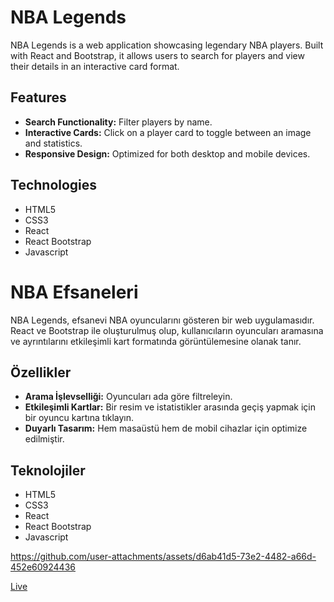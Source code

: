 # NBA Legends

NBA Legends is a web application showcasing legendary NBA players. Built with React and Bootstrap, it allows users to search for players and view their details in an interactive card format.

## Features

- **Search Functionality:** Filter players by name.
- **Interactive Cards:** Click on a player card to toggle between an image and statistics.
- **Responsive Design:** Optimized for both desktop and mobile devices.

## Technologies

- HTML5
- CSS3
- React
- React Bootstrap
- Javascript

# NBA Efsaneleri

NBA Legends, efsanevi NBA oyuncularını gösteren bir web uygulamasıdır. React ve Bootstrap ile oluşturulmuş olup, kullanıcıların oyuncuları aramasına ve ayrıntılarını etkileşimli kart formatında görüntülemesine olanak tanır.

## Özellikler

- **Arama İşlevselliği:** Oyuncuları ada göre filtreleyin.
- **Etkileşimli Kartlar:** Bir resim ve istatistikler arasında geçiş yapmak için bir oyuncu kartına tıklayın.
- **Duyarlı Tasarım:** Hem masaüstü hem de mobil cihazlar için optimize edilmiştir.

## Teknolojiler

- HTML5
- CSS3
- React
- React Bootstrap
- Javascript

https://github.com/user-attachments/assets/d6ab41d5-73e2-4482-a66d-452e60924436

[Live](https://fy-nba-legends.netlify.app/)
